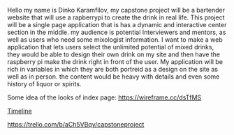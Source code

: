 Hello my name is Dinko Karamfilov, my capstone project will be a bartender website that will use a rapberrypi 
to create the drink in real life. This project will be a single page application that is has a dynamic and interactive center section in the middle. my audience is potential Interviewers and mentors, as well as users who need some mixologist information. I want to make a web application that lets users select the unlimited potential  of mixed drinks, they would be able to design their own drink on my site and then have the raspberry pi make the drink right in front of the user. My application will be rich in variables in which they are both portreid as a design on the site as well as in person. the content would be heavy with details and even some history of liquor or spirits. 

Some idea of the looks of index page: https://wireframe.cc/dsTfMS 

[Timeline](timeline.md)

https://trello.com/b/aCh5VBqy/capstoneproject 